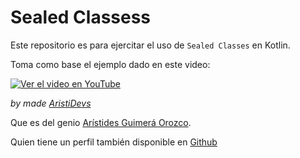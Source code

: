 # Sealed Classess
Este repositorio es para ejercitar el uso de `Sealed Classes` en Kotlin.

Toma como base el ejemplo dado en este video:

[![Ver el video en YouTube](https://img.youtube.com/vi/NlTjnJeM8no/0.jpg)](https://www.youtube.com/watch?v=NlTjnJeM8no&t=1s)

_by made [AristiDevs](https://www.youtube.com/@AristiDevs)_

Que es del genio [Arístides Guimerá Orozco](https://www.linkedin.com/in/aristides-guimera-orozco/). 

Quien tiene un perfil también disponible en [Github](https://github.com/ArisGuimera)